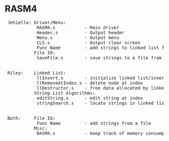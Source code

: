 # RASM4

<pre>
 Jehielle: Driver/Menu:
            RASM4.s           - Main driver
            Header.s          - Output header
            Menu.s            - Output menu
            CLS.s             - Output clear screen
            Func Name         - add strings to linked list from keyboard
           File IO:
            SaveFile.s        - save strings to a file from linked list
 
 
 Riley:    Linked List:
            llInsert.s        - initialize linked list/insert node
            llRemoveAtIndex.s - delete node at index
            llDestructor.s    - free data allocated by linked list
           String List Algorithms:
            editString.s      - edit string at index
            stringSearch.s    - locate strings in linked list
		 
 
 Both:     File IO:
            Func Name         - add strings from a file
           Misc:
            RASM4.s           - keep track of memory consumption in driver
 </pre>
